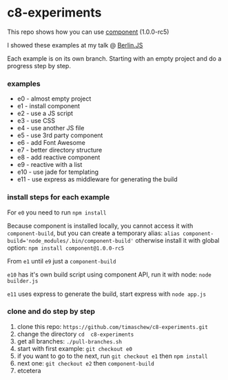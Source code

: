 c8-experiments
==============

This repo shows how you can use [component](https://github.com/component/component) (1.0.0-rc5)

I showed these examples at my talk @ [Berlin.JS](http://berlinjs.org/)

Each example is on its own branch.
Starting with an empty project and do a progress step by step.

### examples

- e0 - almost empty project
- e1 - install component
- e2 - use a JS script
- e3 - use CSS
- e4 - use another JS file
- e5 - use 3rd party component
- e6 - add Font Awesome
- e7 - better directory structure
- e8 - add reactive component
- e9 - reactive with a list
- e10 - use jade for templating
- e11 - use express as middleware for generating the build

### install steps for each example

For `e0` you need to run `npm install`

Because component is installed locally, you cannot access it with `component-build`, but
you can create a temporary alias: `alias component-build='node_modules/.bin/component-build'` otherwise
install it with global option: `npm install component@1.0.0-rc5`

From `e1` until `e9` just a `component-build`

`e10` has it's own build script using component API, run it with node: `node builder.js`

`e11` uses express to generate the build, start express with `node app.js`

### clone and do step by step
1. clone this repo: `https://github.com/timaschew/c8-experiments.git`
2. change the directory `cd  c8-experiments`
3. get all branches: `./pull-branches.sh`
4. start with first example: `git checkout e0`
5. if you want to go to the next, run `git checkout e1` then `npm install`
6. next one: `git checkout e2` then `component-build`
7. etcetera
